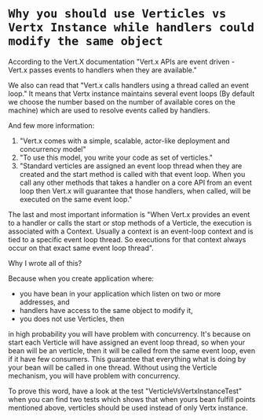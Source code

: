 # `Why you should use Verticles vs Vertx Instance while handlers could modify the same object`

According to the Vert.X documentation "Vert.x APIs are event driven - Vert.x passes events to handlers when they are available."

We also can read that "Vert.x calls handlers using a thread called an event loop." It means that Vertx instance maintains several event loops (By default we choose the number based on the number of available cores on the machine) which are used to resolve events called by handlers.

And few more information:
 1. "Vert.x comes with a simple, scalable, actor-like deployment and concurrency model"
 2. "To use this model, you write your code as set of verticles."
 3. "Standard verticles are assigned an event loop thread when they are created and the start method is called with that event loop. When you call any other methods that takes a handler on a core API from an event loop then Vert.x will guarantee that those handlers, when called, will be executed on the same event loop." 

The last and most important information is "When Vert.x provides an event to a handler or calls the start or stop methods of a Verticle, the execution is associated with a Context. Usually a context is an event-loop context and is tied to a specific event loop thread. So executions for that context always occur on that exact same event loop thread".
 
Why I wrote all of this? 
 
Because when you create application where:
* you have bean in your application which listen on two or more addresses, and
* handlers have access to the same object to modify it,
* you does not use Verticles, then

in high probability you will have problem with concurrency. It's because on start each Verticle will have assigned an event loop thread, so when your bean will be an verticle, then it will be called from the same event loop, even if it have few consumers. This guarantee that everything what is doing by your bean will be called in one thread. Without using the Verticle mechanism, you will have problem with concurrency.

To prove this word, have a look at the test "VerticleVsVertxInstanceTest" when you can find two tests which shows that when yours bean fulfill points mentioned above, verticles should be used instead of only Vertx instance. 